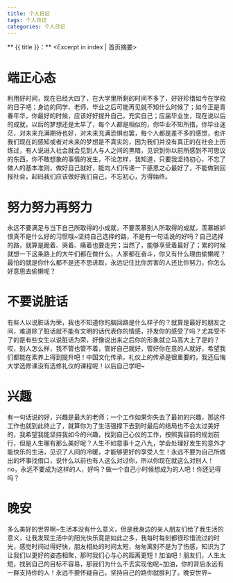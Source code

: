 ```yaml
---
title: 个人日记
tags: 个人日记
categories: 个人日记
---
```

** {{ title }}：** <Excerpt in index | 首页摘要>
# 端正心态
利用好时间，现在已经大四了，在大学里所剩的时间不多了，好好珍惜如今在学校的日子吧；身边的同学、老师，毕业之后可能再见就不知什么时候了；如今正是青春年华，你最好的时候，应该好好提升自己，充实自己；应届毕业生，现在说以后的成就，以后的梦想还是太早了，每个人都是相似的，你毕业不知所措，你毕业迷茫，对未来充满期待也好，对未来充满恐惧也罢，每个人都是差不多的感觉，也许我们现在的感知或者对未来的梦想是不真实的，因为我们并没有真正的在社会上历练过，有人说进入社会就会见到人与人之间的黑暗，见识到你以前所感到不可思议的东西，你不敢想象的事情的发生，不论怎样，我知道，只要我坚持初心，不忘了做人的基本准则，做好自己就好，能向人们传递一下感恩之心最好了，不能做到回报社会，起码我们应该做好我们自己，不忘初心，方得始终。
# 努力努力再努力
永远不要满足与当下自己所取得的小成就，不要羡慕别人所取得的成就，羡慕嫉妒恨真不是什么好的习惯哦~坚持自己选择的路，不是有一句话说的好吗？自己选择的路，就算是跪着、哭着、痛着也要走完；当然了，能够享受着最好了；累的时候就想一下这条路上的大牛们都在做什么，人家都在奋斗，你又有什么理由偷懒呢？最怕的就是你什么都不是还不思进取，永远记住比你厉害的人还比你努力，你怎么好意思去偷懒呢？
# 不要说脏话
有些人以说脏话为荣，我也不知道你的脑回路是什么样子的？就算是最好的朋友之间，难道除了脏话就不能有文明的话代表你的情感，抒发你的感受了吗？尤其受不了的是有些女生以说脏话为荣，好像说出来之后你的形象就立马高大上了是的？哎，别人怎么样，我不管也管不着，管好自己就好，管好你在意的人就好，希望我们都能在素养上得到提升吧！中国文化传承，礼仪上的传承是很重要的，我还后悔大学选修课没有选修礼仪的课程呢！以后自己学吧~
# 兴趣
有一句话说的好，兴趣是最大的老师；一个工作如果你失去了最初的兴趣，那这件工作也就到此终止了，就算你为了生活强撑下去到时最后的结局也不会太过美好的，我希望我能坚持我如今的兴趣，找到自己心仪的工作，按照我目前的规划前行，但是人生哪有那么美好呢？人生不如意事十之八九，学会处理好发生的意外才能快乐的生活，见识了人间的冷暖，才能够更好的享受人生！永远不要为自己所做出的坏事找借口，说什么以前也有人这么对过你，所以你现在就这么对别人！no，永远不要成为这样的人，好吗？做一个自己小时候想成为的人吧！你还记得吗？
# 晚安
多么美好的世界啊~生活本没有什么意义，但是我身边的亲人朋友们给了我生活的意义，让我发现生活中的阳光快乐竟是如此之多，我每时每刻都很珍惜流过的时光，感觉时间过得好快，朋友相处的时间太短，匆匆离别不是为了伤感，知识为了让我们以更好的姿态相聚，那时我们心与心的距离更短！加油吧！朋友们，人生太短，找到自己的目标不容易，那我们为什么不去实现他呢~加油，你的背后永远有一群支持你的人！永远不要怀疑自己，坚持自己的路你就胜利了。晚安世界~
